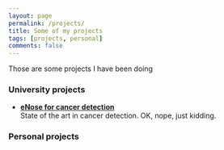 ```yaml
---
layout: page
permalink: /projects/
title: Some of my projects
tags: [projects, personal]
comments: false
---
```


Those are some projects I have been doing

### University projects

* [**eNose for cancer detection**](https://27am.github.io/assets/pdf/eNOSE_presentation_end.pdf)<br>
State of the art in cancer detection. OK, nope, just kidding.

 
### Personal projects




